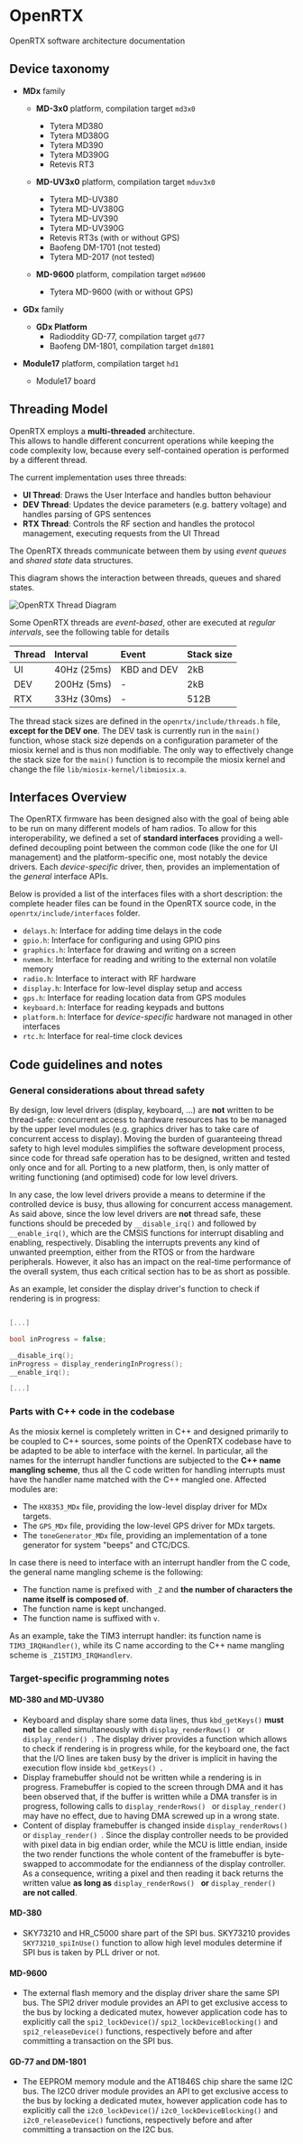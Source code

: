 # OpenRTX

OpenRTX software architecture documentation

## Device taxonomy

* **MDx** family
    * **MD-3x0** platform, compilation target `md3x0`
        * Tytera MD380
        * Tytera MD380G
        * Tytera MD390
        * Tytera MD390G
        * Retevis RT3

    * **MD-UV3x0** platform, compilation target `mduv3x0`
        * Tytera MD-UV380
        * Tytera MD-UV380G
        * Tytera MD-UV390
        * Tytera MD-UV390G
        * Retevis RT3s (with or without GPS)
        * Baofeng DM-1701 (not tested)
        * Tytera MD-2017 (not tested)

    * **MD-9600** platform, compilation target `md9600`
        * Tytera MD-9600 (with or without GPS)

* **GDx** family
    * **GDx Platform**
        * Radioddity GD-77, compilation target `gd77`
        * Baofeng DM-1801,  compilation target `dm1801`

* **Module17** platform, compilation target `hd1`
   * Module17 board

## Threading Model
OpenRTX employs a **multi-threaded** architecture. \
This allows to handle different concurrent operations while keeping the code complexity low,
because every self-contained operation is performed by a different thread.

The current implementation uses three threads:
- **UI Thread**: Draws the User Interface and handles button behaviour
- **DEV Thread**: Updates the device parameters (e.g. battery voltage) and handles parsing of GPS sentences
- **RTX Thread**: Controls the RF section and handles the protocol management, executing requests from the UI Thread

The OpenRTX threads communicate between them by using _event queues_ and _shared state_ data structures.

This diagram shows the interaction between threads, queues and shared states.

![OpenRTX Thread Diagram](_media/thread_diagram.svg)

Some OpenRTX threads are _event-based_, other are executed at _regular intervals_, see the
following table for details

|Thread|Interval   |Event         |Stack size|
|:-----|:----------|:-------------|:---------|
|UI    |40Hz (25ms)|KBD and DEV   |2kB       |
|DEV   |200Hz (5ms)|-             |2kB       |
|RTX   |33Hz (30ms)|-             |512B      |

The thread stack sizes are defined in the `openrtx/include/threads.h` file, **except for the DEV one**. The DEV task is currently run in the ```main()``` function, whose stack size depends on a configuration parameter of the miosix kernel and is thus non modifiable. The only way to effectively change the stack size for the ```main()``` function is to recompile the miosix kernel and change the file `lib/miosix-kernel/libmiosix.a`.

## Interfaces Overview
The OpenRTX firmware has been designed also with the goal of being able to be run on many different models of ham radios. To allow for this interoperability, we defined a set of **standard interfaces** providing a well-defined decoupling point between the common code (like the one for UI management) and the platform-specific one, most notably the device drivers.
Each _device-specific_ driver, then, provides an implementation of the _general_ interface APIs.

Below is provided a list of the interfaces files with a short description: the complete header files can be found in the OpenRTX source code, in the `openrtx/include/interfaces` folder.
- `delays.h`: Interface for adding time delays in the code
- `gpio.h`: Interface for configuring and using GPIO pins
- `graphics.h`: Interface for drawing and writing on a screen
- `nvmem.h`: Interface for reading and writing to the external non volatile memory
- `radio.h`: Interface to interact with RF hardware
- `display.h`: Interface for low-level display setup and access
- `gps.h`: Interface for reading location data from GPS modules
- `keyboard.h`: Interface for reading keypads and buttons
- `platform.h`: Interface for _device-specific_ hardware not managed in other interfaces
- `rtc.h`: Interface for real-time clock devices

## Code guidelines and notes
### General considerations about thread safety
By design, low level drivers (display, keyboard, ...) are **not** written to be thread-safe: concurrent access to hardware resources has to be managed by the upper level modules (e.g. graphics driver has to take care of concurrent access to display). Moving the burden of guaranteeing thread safety to high level modules simplifies the software development process, since code for thread safe operation has to be designed, written and tested only once and for all. Porting to a new platform, then, is only matter of writing functioning (and optimised) code for low level drivers.

In any case, the low level drivers provide a means to determine if the controlled device is busy, thus allowing for concurrent access management. As said above, since the low level drivers are **not** thread safe, these functions should be preceded by ```__disable_irq()``` and followed by ```__enable_irq()```, which are the CMSIS functions for interrupt disabling and enabling, respectively. Disabling the interrupts prevents any kind of unwanted preemption, either from the RTOS or from the hardware peripherals. However, it also has an impact on the real-time performance of the overall system, thus each critical section has to be as short as possible.

As an example, let consider the display driver's function to check if rendering is in progress:

```C

[...]

bool inProgress = false;

__disable_irq();
inProgress = display_renderingInProgress();
__enable_irq();

[...]

```

### Parts with C++ code in the codebase
As the miosix kernel is completely written in C++ and designed primarily to be coupled to C++ sources, some points of the OpenRTX codebase have to be adapted to be able to interface with the kernel. In particular, all the names for the interrupt handler functions are subjected to the **C++ name mangling scheme**, thus all the C code written for handling interrupts must have the handler name matched with the C++ mangled one. Affected modules are:
* The `HX8353_MDx` file, providing the low-level display driver for MDx targets.
* The `GPS_MDx` file, providing the low-level GPS driver for MDx targets.
* The `toneGenerator_MDx` file, providing an implementation of a tone generator for system "beeps" and CTC/DCS.

In case there is need to interface with an interrupt handler from the C code, the general name mangling scheme is the following:
* The function name is prefixed with `_Z` and **the number of characters the name itself is composed of**.
* The function name is kept unchanged.
* The function name is suffixed with `v`.

As an example, take the TIM3 interrupt handler: its function name is ```TIM3_IRQHandler()```, while its C name according to the C++ name mangling scheme is ```_Z15TIM3_IRQHandlerv```.

### Target-specific programming notes
#### MD-380 and MD-UV380
* Keyboard and display share some data lines, thus ```kbd_getKeys()``` **must not** be called simultaneously with ```display_renderRows() ``` or ```display_render() ```. The display driver provides a function which allows to check if rendering is in progress while, for the keyboard one, the fact that the I/O lines are taken busy by the driver is implicit in having the execution flow inside ```kbd_getKeys() ```.
* Display framebuffer should not be written while a rendering is in progress. Framebuffer is copied to the screen through DMA and it has been observed that, if the buffer is written while a DMA transfer is in progress, following calls to ```display_renderRows() ``` or ```display_render() ``` may have no effect, due to having DMA screwed up in a wrong state.
* Content of display framebuffer is changed inside ```display_renderRows() ``` or ```display_render() ```. Since the display controller needs to be provided with pixel data in big endian order, while the MCU is little endian, inside the two render functions the whole content of the framebuffer is byte-swapped to accommodate for the endianness of the display controller. As a consequence, writing a pixel and then reading it back returns the written value **as long as** ```display_renderRows() ``` **or** ```display_render() ``` **are not called**.

#### MD-380
* SKY73210 and HR_C5000 share part of the SPI bus. SKY73210 provides ```SKY73210_spiInUse()``` function to allow high level modules determine if SPI bus is taken by PLL driver or not.

#### MD-9600
* The external flash memory and the display driver share the same SPI bus. The SPI2 driver module provides an API to get exclusive access to the bus by locking a dedicated mutex, however application code has to explicitly call the ```spi2_lockDevice()```/ ```spi2_lockDeviceBlocking()``` and ```spi2_releaseDevice()``` functions, respectively before and after committing a transaction on the SPI bus.

#### GD-77 and DM-1801
* The EEPROM memory module and the AT1846S chip share the same I2C bus. The I2C0 driver module provides an API to get exclusive access to the bus by locking a dedicated mutex, however application code has to explicitly call the ```i2c0_lockDevice()```/ ```i2c0_lockDeviceBlocking()``` and ```i2c0_releaseDevice()``` functions, respectively before and after committing a transaction on the I2C bus.
